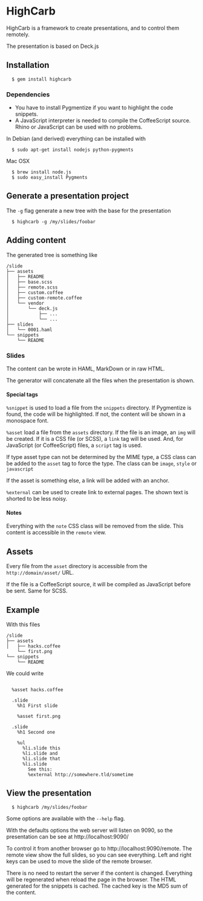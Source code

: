 # HighCarb

HighCarb is a framework to create presentations, and to control them remotely.

The presentation is based on Deck.js

## Installation

```
  $ gem install highcarb
```

### Dependencies

* You have to install Pygmentize if you want to highlight the code snippets.
* A JavaScript interpreter is needed to compile the CoffeeScript source. Rhino or JavaScript can be used with no problems.

In Debian (and derived) everything can be installed with

```
  $ sudo apt-get install nodejs python-pygments
```

Mac OSX

```
  $ brew install node.js
  $ sudo easy_install Pygments
```
## Generate a presentation project

The `-g` flag generate a new tree with the base for the presentation

```
  $ highcarb -g /my/slides/foobar
```

## Adding content

The generated tree is something like

```
/slide
├── assets
│   ├── README
│   ├── base.scss
│   ├── remote.scss
│   ├── custom.coffee
│   ├── custom-remote.coffee
│   └── vendor
│       └── deck.js
│           ├── ...
│           └── ...
├── slides
│   └── 0001.haml
└── snippets
    └── README
```

### Slides

The content can be wrote in HAML, MarkDown or in raw HTML.

The generator will concatenate all the files when the presentation is shown.

#### Special tags

`%snippet` is used to load a file from the `snippets` directory. If Pygmentize is found, the code will be highlighted. If not, the content will be shown in a monospace font.

`%asset` load a file from the `assets` directory. If the file is an image, an `img` will be created. If it is a CSS file (or SCSS), a `link` tag will be used. And, for JavaScript (or CoffeeScript) files, a `script` tag is used.

If type asset type can not be determined by the MIME type, a CSS class can be added to the `asset` tag to force the type. The class can be `image`, `style` or `javascript`

If the asset is something else, a link will be added with an anchor.

`%external` can be used to create link to external pages. The shown text is shorted to be less noisy.

#### Notes

Everything with the `note` CSS class will be removed from the slide. This content is accessible in the `remote` view.

## Assets

Every file from the `asset` directory is accessible from the `http://domain/asset/` URL.

If the file is a CoffeeScript source, it will be compiled as JavaScript before be sent. Same for SCSS.

## Example

With this files

```
/slide
├── assets
│   ├── hacks.coffee
    └── first.png
└── snippets
    └── README
```

We could write

```haml

  %asset hacks.coffee

  .slide
    %h1 First slide
    
    %asset first.png

  .slide
    %h1 Second one

    %ul
      %li.slide this
      %li.slide and
      %li.slide that
      %li.slide
        See this:
        %external http://somewhere.tld/sometime
```

## View the presentation


```
  $ highcarb /my/slides/foobar
```

Some options are available with the `--help` flag.

With the defaults options the web server will listen on 9090, so the presentation can
be see at http://localhost:9090/

To control it from another browser go to http://localhost:9090/remote. The remote view
show the full slides, so you can see everything. Left and right keys can be used to move
the slide of the remote browser.

There is no need to restart the server if the content is changed. Everything will be regenerated
when reload the page in the browser. The HTML generated for the snippets is cached. The cached key
is the MD5 sum of the content.
